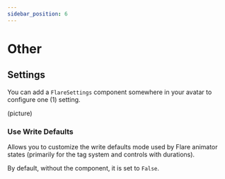```yaml
---
sidebar_position: 6
---
```


# Other

## Settings

You can add a `FlareSettings` component somewhere in your avatar to configure one (1) setting.

(picture)

### Use Write Defaults

Allows you to customize the write defaults mode used by Flare
animator states (primarily for the tag system and controls with durations).

By default, without the component, it is set to `False`.